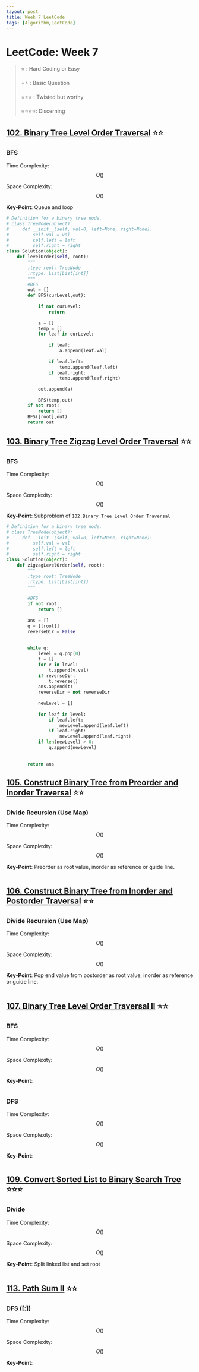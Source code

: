 ```yaml
---
layout: post
title: Week 7 LeetCode
tags: [Algorithm,LeetCode]
---
```

# LeetCode: Week 7
> :star: : Hard Coding or Easy
>
> :star::star: : Basic Question
>
> :star::star::star: : Twisted but worthy
>
> :star::star::star::star:: Discerning
## [102. Binary Tree Level Order Traversal](https://leetcode.com/problems/binary-tree-level-order-traversal/) :star::star:

### BFS

Time Complexity: $$O()$$

Space Complexity: $$O()$$

**Key-Point**: Queue and loop

```python
# Definition for a binary tree node.
# class TreeNode(object):
#     def __init__(self, val=0, left=None, right=None):
#         self.val = val
#         self.left = left
#         self.right = right
class Solution(object):
    def levelOrder(self, root):
        """
        :type root: TreeNode
        :rtype: List[List[int]]
        """
        #BFS
        out = []
        def BFS(curLevel,out):
            
            if not curLevel:
                return
            
            a = [] 
            temp = []
            for leaf in curLevel:
                
                if leaf:
                    a.append(leaf.val)
                        
                if leaf.left:
                    temp.append(leaf.left)
                if leaf.right:
                    temp.append(leaf.right)
             
            out.append(a)

            BFS(temp,out)
        if not root:
            return []
        BFS([root],out)
        return out

```


## [103. Binary Tree Zigzag Level Order Traversal](https://leetcode.com/problems/binary-tree-zigzag-level-order-traversal/) :star::star:

### BFS

Time Complexity: $$O()$$

Space Complexity: $$O()$$

**Key-Point**: Subproblem of ``102.Binary Tree Level Order Traversal``

```python
# Definition for a binary tree node.
# class TreeNode(object):
#     def __init__(self, val=0, left=None, right=None):
#         self.val = val
#         self.left = left
#         self.right = right
class Solution(object):
    def zigzagLevelOrder(self, root):
        """
        :type root: TreeNode
        :rtype: List[List[int]]
        """
        
        #BFS
        if not root:
            return []
        
        ans = []
        q = [[root]]
        reverseDir = False
        
        
        while q:
            level = q.pop(0)
            t = []
            for v in level:
                t.append(v.val)
            if reverseDir:
                t.reverse()
            ans.append(t)
            reverseDir = not reverseDir
            
            newLevel = []
            
            for leaf in level:
                if leaf.left:
                    newLevel.append(leaf.left)
                if leaf.right:
                    newLevel.append(leaf.right)
            if len(newLevel) > 0:
                q.append(newLevel)
                
            
        return ans

```


## [105. Construct Binary Tree from Preorder and Inorder Traversal](https://leetcode.com/problems/construct-binary-tree-from-preorder-and-inorder-traversal/) :star::star:

### Divide Recursion (Use Map)

Time Complexity: $$O()$$

Space Complexity: $$O()$$

**Key-Point**: Preorder as root value, inorder as reference or guide line.

```python

```
## [106. Construct Binary Tree from Inorder and Postorder Traversal](https://leetcode.com/problems/construct-binary-tree-from-inorder-and-postorder-traversal/) :star::star:

### Divide Recursion (Use Map)

Time Complexity: $$O()$$

Space Complexity: $$O()$$

**Key-Point**:  Pop end value from postorder as root value, inorder as reference or guide line.

```python

```


## [107. Binary Tree Level Order Traversal II](https://leetcode.com/problems/binary-tree-level-order-traversal-ii/) :star::star:

### BFS

Time Complexity: $$O()$$

Space Complexity: $$O()$$

**Key-Point**: 

```python

```

### DFS

Time Complexity: $$O()$$

Space Complexity: $$O()$$

**Key-Point**: 

```python

```

## [109. Convert Sorted List to Binary Search Tree](https://leetcode.com/problems/convert-sorted-list-to-binary-search-tree/) :star::star::star:

### Divide 

Time Complexity: $$O()$$

Space Complexity: $$O()$$

**Key-Point**: Split linked list and set root

```python

```

## [113. Path Sum II](https://leetcode.com/problems/path-sum-ii/) :star::star:

### DFS (\[:\])

Time Complexity: $$O()$$

Space Complexity: $$O()$$

**Key-Point**: 

```python

```
